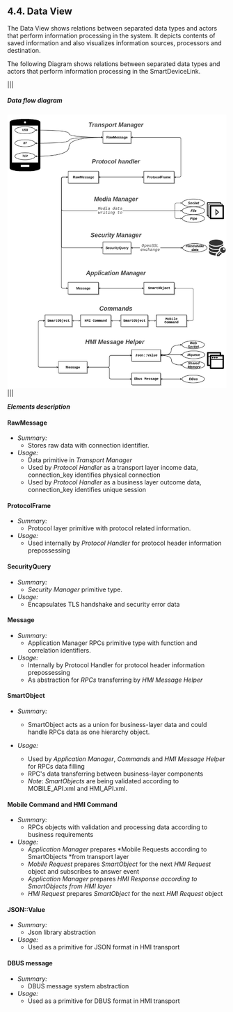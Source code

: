 ## 4.4. Data View

The Data View shows relations between separated data types and actors that perform information processing in the system. It depicts contents of saved information and also visualizes information sources, processors and destination.

The following Diagram shows relations between separated data types and actors that perform information processing in the SmartDeviceLink.

|||
##### Data flow diagram
![Data flow](./assets/image21.png)
|||

***Elements description*** 

#### RawMessage
  - *Summary:*
    - Stores raw data with connection identifier. 
  - *Usage:*
    - Data primitive in *Transport* *Manager*
    - Used by *Protocol* *Handler* as a transport layer income data, connection\_key identifies physical connection
    - Used by *Protocol* *Handler* as a business layer outcome data, connection\_key identifies unique session
 
#### ProtocolFrame
  - *Summary:*
    - Protocol layer primitive with protocol related information. 
  - *Usage:*
    - Used internally by *Protocol* *Handler* for protocol header information prepossessing

#### SecurityQuery
  - *Summary:*
    - *Security* *Manager* primitive type. 
  - *Usage:*
    - Encapsulates TLS handshake and security error data 
 
#### Message
  - *Summary:*
    - Application Manager RPCs primitive type with function and correlation identifiers. 
  - *Usage:*
    - Internally by Protocol Handler for protocol header information prepossessing
    - As abstraction for *RPCs* transferring by *HMI* *Message Helper* 
 
#### SmartObject
  - *Summary:*
    - SmartObject acts as a union for business-layer data and could handle RPCs data as one hierarchy object.
 
  - *Usage:*
    - Used by *Application* *Manager*, *Commands* and *HMI* *Message Helper* for RPCs data filling
    - RPC's data transferring between business-layer components 
    - *Note*: *SmartObjects* are being validated according to MOBILE\_API.xml and HMI\_API.xml.
 
#### Mobile Command and HMI Command
  - *Summary:*
    - RPCs objects with validation and processing data according to business requirements 
  - *Usage:*
    - *Application* *Manager* prepares *Mobile Requests according to SmartObjects *from transport layer
    - *Mobile Request* prepares *SmartObject* for the next *HMI Request* object and subscribes to answer event
    - *Application* *Manager* prepares *HMI Response according to SmartObjects from HMI layer*
    - *HMI Request* prepares *SmartObject* for the next *HMI Request* object
 
#### JSON::Value
  - *Summary:*
    - Json library abstraction 
  - *Usage:*
    - Used as a primitive for JSON format in HMI transport
 
#### DBUS message
  - *Summary:*
    - DBUS message system abstraction 
  - *Usage:*
    - Used as a primitive for DBUS format in HMI transport 
